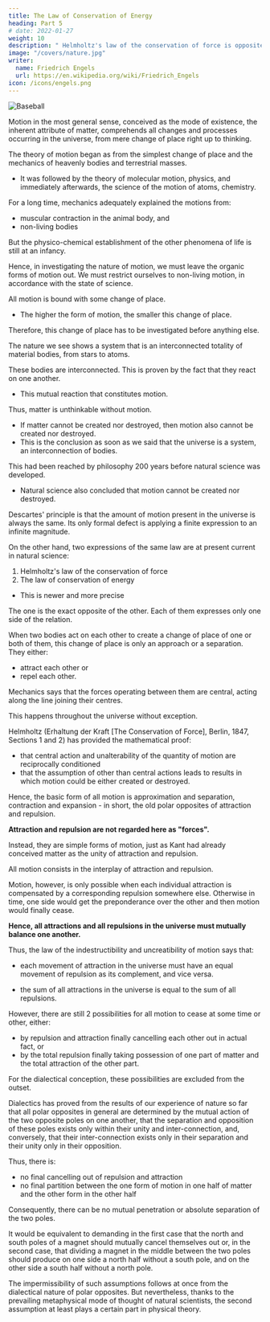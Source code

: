 ```yaml
---
title: The Law of Conservation of Energy
heading: Part 5
# date: 2022-01-27
weight: 10
description: " Helmholtz's law of the conservation of force is opposite that of the law of conservation of energy."
image: "/covers/nature.jpg"
writer:
  name: Friedrich Engels
  url: https://en.wikipedia.org/wiki/Friedrich_Engels
icon: /icons/engels.png
---
```



<!-- Engels' Dialectics of Nature -->


![Baseball](/photos/physics/bull.jpg)

Motion in the most general sense, conceived as the mode of existence, the inherent attribute of matter, comprehends all changes and processes occurring in the universe, from mere change of place right up to thinking. 

<!-- The investigation of the nature of motion had, as a matter of course, to start from the lowest, simplest forms of this motion and to learn to grasp these before it could achieve anything in the way of explanation of the higher and more complicated forms.  -->

<!-- The historical evolution of the natural sciences,  -->

The theory of motion began as from the simplest change of place and the mechanics of heavenly bodies and terrestrial masses. 
- It was followed by the theory of molecular motion, physics, and immediately afterwards, <!-- almost alongside of it and in some places in advance of it, --> the science of the motion of atoms, chemistry. 

<!-- Only after these different branches of the knowledge of the forms of motion governing non-living nature had attained a high degree of development could the explanation of the processes of motion represented by the life process be successfully tackled. This advanced in proportion with the progress of mechanics, physics, and chemistry.  -->

For a long time, mechanics adequately explained the motions from:
- muscular contraction in the animal body, and
- non-living bodies

But the physico-chemical establishment of the other phenomena of life is still at an infancy.

Hence, in investigating the nature of motion, we must leave the organic forms of motion out. We must restrict ourselves to non-living motion, in accordance with the state of science.

All motion is bound with some change of place.
<!-- , whether it be change of place of heavenly bodies, terrestrial masses, molecules, atoms, or ether particles.  -->
- The higher the form of motion, the smaller this change of place. 

<!-- It in no way exhausts the nature of the motion concerned, but it is inseparable from the motion. It, -->

Therefore, this change of place has to be investigated before anything else.

The nature we see shows a system that is an interconnected totality of material bodies, from stars to atoms.
<!-- The whole of nature accessible to us forms a system, , and by bodies we understand here all material existence extending , indeed right to ether particles, in so far as one grants the existence of the last named.  -->

These bodies are interconnected. This is proven by the fact that they react on one another.
- This mutual reaction that constitutes motion. 

Thus, matter is unthinkable without motion. 
- If matter cannot be created nor destroyed, then motion also cannot be created nor destroyed. 
- This is the conclusion as soon as we said that the universe is a system, an interconnection of bodies. 

This had been reached by philosophy 200 years before natural science was developed.

<!-- before it came into effective operation in , it is explicable why philosophy, fully  before  -->

- Natural science also concluded that motion cannot be created nor destroyed.
  <!-- of the uncreatability and indestructibility of .  -->

<!-- Even the form in which it did so is still superior to the present day formulation of natural science.  -->

Descartes' principle is that the amount of motion present in the universe is always the same. Its only formal defect is applying a finite expression to an infinite magnitude. 

On the other hand, two expressions of the same law are at present current in natural science:

1. Helmholtz's law of the conservation of force
2. The law of conservation of energy
  - This is newer and more precise

The one is the exact opposite of the other. Each of them expresses only one side of the relation.

When two bodies act on each other to create a change of place of one or both of them, this change of place is only an approach or a separation. They either:
- attract each other or
- repel each other.

Mechanics says that the forces operating between them are central, acting along the line joining their centres. 

This happens throughout the universe without exception.
<!-- , however complicated many movements may appear to be, is nowadays accepted as a matter of course.  -->

<!-- It would seem nonsensical to us to assume, when two bodies act on each other and their mutual interaction is not opposed by any obstacle or the influence of a third body, that this action should be effected otherwise than along the shortest and most direct path, i.e. along the straight line joining their centres.  -->

Helmholtz (Erhaltung der Kraft [The Conservation of Force], Berlin, 1847, Sections 1 and 2) has provided the mathematical proof:
- that central action and unalterability of the quantity of motion are reciprocally conditioned
- that the assumption of other than central actions leads to results in which motion could be either created or destroyed. 

Hence, the basic form of all motion is approximation and separation, contraction and expansion - in short, the old polar opposites of attraction and repulsion.

**Attraction and repulsion are not regarded here as "forces".** 

Instead, they are simple forms of motion, just as Kant had already conceived matter as the unity of attraction and repulsion. 

All motion consists in the interplay of attraction and repulsion.

Motion, however, is only possible when each individual attraction is compensated by a corresponding repulsion somewhere else. Otherwise in time, one side would get the preponderance over the other and then motion would finally cease.

**Hence, all attractions and all repulsions in the universe must mutually balance one another.** 

Thus, the law of the indestructibility and uncreatibility of motion says that:
- each movement of attraction in the universe must have an equal movement of repulsion as its complement, and vice versa.
<!-- ; or, as ancient philosophy - long before the natural scientific formulation of the law of conservation of force or energy - expressed it:  -->
- the sum of all attractions in the universe is equal to the sum of all repulsions.

However, there are still 2 possibilities for all motion to cease at some time or other, either:
- by repulsion and attraction finally cancelling each other out in actual fact, or 
- by the total repulsion finally taking possession of one part of matter and the total attraction of the other part.

For the dialectical conception, these possibilities are excluded from the outset. 

Dialectics has proved from the results of our experience of nature so far that all polar opposites in general are determined by the mutual action of the two opposite poles on one another, that the separation and opposition of these poles exists only within their unity and inter-connection, and, conversely, that their inter-connection exists only in their separation and their unity only in their opposition. 

Thus, there is:
- no final cancelling out of repulsion and attraction
- no final partition between the one form of motion in one half of matter and the other form in the other half

Consequently, there can be no mutual penetration or absolute separation of the two poles.

It would be equivalent to demanding in the first case that the north and south poles of a magnet should mutually cancel themselves out or, in the second case, that dividing a magnet in the middle between the two poles should produce on one side a north half without a south pole, and on the other side a south half without a north pole.

The impermissibility of such assumptions follows at once from the dialectical nature of polar opposites. But nevertheless, thanks to the prevailing metaphysical mode of thought of natural scientists, the second assumption at least plays a certain part in physical theory. 
